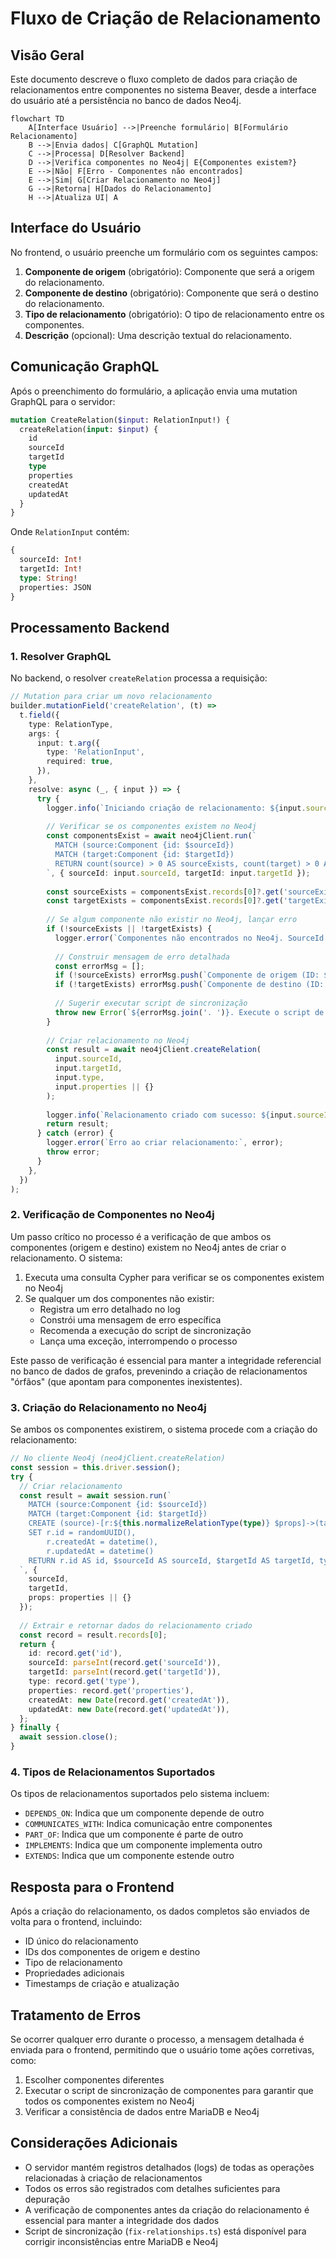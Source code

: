 # Fluxo de Criação de Relacionamento

## Visão Geral

Este documento descreve o fluxo completo de dados para criação de relacionamentos entre componentes no sistema Beaver, desde a interface do usuário até a persistência no banco de dados Neo4j.

```mermaid
flowchart TD
    A[Interface Usuário] -->|Preenche formulário| B[Formulário Relacionamento]
    B -->|Envia dados| C[GraphQL Mutation]
    C -->|Processa| D[Resolver Backend]
    D -->|Verifica componentes no Neo4j| E{Componentes existem?}
    E -->|Não| F[Erro - Componentes não encontrados]
    E -->|Sim| G[Criar Relacionamento no Neo4j]
    G -->|Retorna| H[Dados do Relacionamento]
    H -->|Atualiza UI| A
```

## Interface do Usuário

No frontend, o usuário preenche um formulário com os seguintes campos:

1. **Componente de origem** (obrigatório): Componente que será a origem do relacionamento.
2. **Componente de destino** (obrigatório): Componente que será o destino do relacionamento.
3. **Tipo de relacionamento** (obrigatório): O tipo de relacionamento entre os componentes.
4. **Descrição** (opcional): Uma descrição textual do relacionamento.

## Comunicação GraphQL

Após o preenchimento do formulário, a aplicação envia uma mutation GraphQL para o servidor:

```graphql
mutation CreateRelation($input: RelationInput!) {
  createRelation(input: $input) {
    id
    sourceId
    targetId
    type
    properties
    createdAt
    updatedAt
  }
}
```

Onde `RelationInput` contém:

```graphql
{
  sourceId: Int!
  targetId: Int!
  type: String!
  properties: JSON
}
```

## Processamento Backend

### 1. Resolver GraphQL

No backend, o resolver `createRelation` processa a requisição:

```typescript
// Mutation para criar um novo relacionamento
builder.mutationField('createRelation', (t) =>
  t.field({
    type: RelationType,
    args: {
      input: t.arg({
        type: 'RelationInput',
        required: true,
      }),
    },
    resolve: async (_, { input }) => {
      try {
        logger.info(`Iniciando criação de relacionamento: ${input.sourceId} -> ${input.targetId}`);
        
        // Verificar se os componentes existem no Neo4j
        const componentsExist = await neo4jClient.run(`
          MATCH (source:Component {id: $sourceId})
          MATCH (target:Component {id: $targetId})
          RETURN count(source) > 0 AS sourceExists, count(target) > 0 AS targetExists
        `, { sourceId: input.sourceId, targetId: input.targetId });
        
        const sourceExists = componentsExist.records[0]?.get('sourceExists');
        const targetExists = componentsExist.records[0]?.get('targetExists');
        
        // Se algum componente não existir no Neo4j, lançar erro
        if (!sourceExists || !targetExists) {
          logger.error(`Componentes não encontrados no Neo4j. SourceId: ${input.sourceId} existe: ${sourceExists}, TargetId: ${input.targetId} existe: ${targetExists}`);
          
          // Construir mensagem de erro detalhada
          const errorMsg = [];
          if (!sourceExists) errorMsg.push(`Componente de origem (ID: ${input.sourceId}) não existe no Neo4j`);
          if (!targetExists) errorMsg.push(`Componente de destino (ID: ${input.targetId}) não existe no Neo4j`);
          
          // Sugerir executar script de sincronização
          throw new Error(`${errorMsg.join('. ')}. Execute o script de sincronização para corrigir.`);
        }
        
        // Criar relacionamento no Neo4j
        const result = await neo4jClient.createRelation(
          input.sourceId,
          input.targetId,
          input.type,
          input.properties || {}
        );
        
        logger.info(`Relacionamento criado com sucesso: ${input.sourceId} -> ${input.targetId}`);
        return result;
      } catch (error) {
        logger.error(`Erro ao criar relacionamento:`, error);
        throw error;
      }
    },
  })
);
```

### 2. Verificação de Componentes no Neo4j

Um passo crítico no processo é a verificação de que ambos os componentes (origem e destino) existem no Neo4j antes de criar o relacionamento. O sistema:

1. Executa uma consulta Cypher para verificar se os componentes existem no Neo4j
2. Se qualquer um dos componentes não existir:
   - Registra um erro detalhado no log
   - Constrói uma mensagem de erro específica
   - Recomenda a execução do script de sincronização
   - Lança uma exceção, interrompendo o processo

Este passo de verificação é essencial para manter a integridade referencial no banco de dados de grafos, prevenindo a criação de relacionamentos "órfãos" (que apontam para componentes inexistentes).

### 3. Criação do Relacionamento no Neo4j

Se ambos os componentes existirem, o sistema procede com a criação do relacionamento:

```typescript
// No cliente Neo4j (neo4jClient.createRelation)
const session = this.driver.session();
try {
  // Criar relacionamento
  const result = await session.run(`
    MATCH (source:Component {id: $sourceId})
    MATCH (target:Component {id: $targetId})
    CREATE (source)-[r:${this.normalizeRelationType(type)} $props]->(target)
    SET r.id = randomUUID(),
        r.createdAt = datetime(),
        r.updatedAt = datetime()
    RETURN r.id AS id, $sourceId AS sourceId, $targetId AS targetId, type(r) AS type, r.createdAt as createdAt, r.updatedAt as updatedAt, $props as properties
  `, {
    sourceId,
    targetId,
    props: properties || {}
  });
  
  // Extrair e retornar dados do relacionamento criado
  const record = result.records[0];
  return {
    id: record.get('id'),
    sourceId: parseInt(record.get('sourceId')),
    targetId: parseInt(record.get('targetId')),
    type: record.get('type'),
    properties: record.get('properties'),
    createdAt: new Date(record.get('createdAt')),
    updatedAt: new Date(record.get('updatedAt')),
  };
} finally {
  await session.close();
}
```

### 4. Tipos de Relacionamentos Suportados

Os tipos de relacionamentos suportados pelo sistema incluem:

- `DEPENDS_ON`: Indica que um componente depende de outro
- `COMMUNICATES_WITH`: Indica comunicação entre componentes
- `PART_OF`: Indica que um componente é parte de outro
- `IMPLEMENTS`: Indica que um componente implementa outro
- `EXTENDS`: Indica que um componente estende outro

## Resposta para o Frontend

Após a criação do relacionamento, os dados completos são enviados de volta para o frontend, incluindo:

- ID único do relacionamento
- IDs dos componentes de origem e destino
- Tipo de relacionamento
- Propriedades adicionais
- Timestamps de criação e atualização

## Tratamento de Erros

Se ocorrer qualquer erro durante o processo, a mensagem detalhada é enviada para o frontend, permitindo que o usuário tome ações corretivas, como:

1. Escolher componentes diferentes
2. Executar o script de sincronização de componentes para garantir que todos os componentes existem no Neo4j
3. Verificar a consistência de dados entre MariaDB e Neo4j

## Considerações Adicionais

- O servidor mantém registros detalhados (logs) de todas as operações relacionadas à criação de relacionamentos
- Todos os erros são registrados com detalhes suficientes para depuração
- A verificação de componentes antes da criação do relacionamento é essencial para manter a integridade dos dados
- Script de sincronização (`fix-relationships.ts`) está disponível para corrigir inconsistências entre MariaDB e Neo4j 